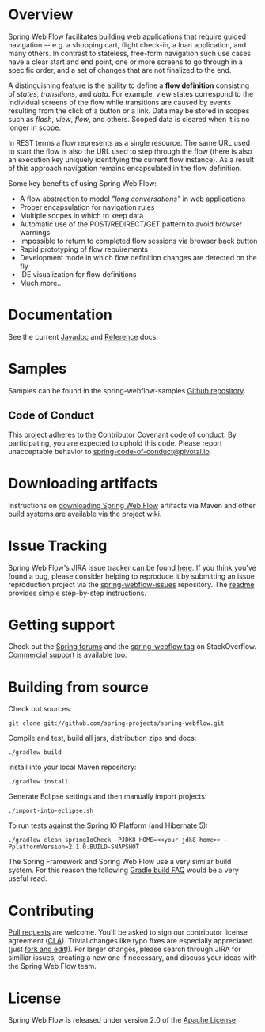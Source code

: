 # Overview

Spring Web Flow facilitates building web applications that require guided navigation -- e.g. a shopping cart, flight check-in, a loan application, and many others. In contrast to stateless, free-form navigation such use cases have a clear start and end point, one or more screens to go through in a specific order, and a set of changes that are not finalized to the end.

A distinguishing feature is the ability to define a **flow definition** consisting of *states*, *transitions*, and *data*. For example, view states correspond to the individual screens of the flow while transitions are caused by events resulting from the click of a button or a link. Data may be stored in scopes such as *flash*, *view*, *flow*, and others. Scoped data is cleared when it is no longer in scope.

In REST terms a flow represents as a single resource. The same URL used to start the flow is also the URL used to step through the flow (there is also an execution key uniquely identifying the current flow instance). As a result of this approach navigation remains encapsulated in the flow definition.

Some key benefits of using Spring Web Flow:

+ A flow abstraction to model *"long conversations"* in web applications
+ Proper encapsulation for navigation rules
+ Multiple scopes in which to keep data
+ Automatic use of the POST/REDIRECT/GET pattern to avoid browser warnings
+ Impossible to return to completed flow sessions via browser back button
+ Rapid prototyping of flow requirements
+ Development mode in which flow definition changes are detected on the fly
+ IDE visualization for flow definitions
+ Much more...

# Documentation

See the current [Javadoc](https://docs.spring.io/spring-webflow/docs/current/api/) and [Reference](https://docs.spring.io/spring-webflow/docs/current/reference/html/) docs.

# Samples

Samples can be found in the spring-webflow-samples [Github repository](https://github.com/SpringSource/spring-webflow-samples).

## Code of Conduct
This project adheres to the Contributor Covenant [code of conduct](CODE_OF_CONDUCT.adoc).
By participating, you  are expected to uphold this code. Please report unacceptable behavior to spring-code-of-conduct@pivotal.io.

# Downloading artifacts

Instructions on [downloading Spring Web Flow](https://github.com/SpringSource/spring-webflow/wiki/Downloading-Spring-Web-Flow-Artifacts) artifacts via Maven and other build systems are available via the project wiki.

# Issue Tracking

Spring Web Flow's JIRA issue tracker can be found [here](https://jira.springsource.org/browse/SWF). If you think you've found a bug, please consider helping to reproduce it by submitting an issue reproduction project via the [spring-webflow-issues](https://github.com/springsource/spring-webflow-issues) repository. The [readme](https://github.com/springsource/spring-webflow-issues#readme) provides simple step-by-step instructions.

# Getting support

Check out the [Spring forums](https://forum.spring.io/forumdisplay.php?36-Web-Flow) and the [spring-webflow tag](https://stackoverflow.com/questions/tagged/spring-webflow) on StackOverflow. [Commercial support](https://springsource.com/support/springsupport) is available too.

# Building from source

Check out sources:
````
git clone git://github.com/spring-projects/spring-webflow.git
````

Compile and test, build all jars, distribution zips and docs:
````
./gradlew build
````

Install into your local Maven repository:
````
./gradlew install
````

Generate Eclipse settings and then manually import projects:
````
./import-into-eclipse.sh
````

To run tests against the Spring IO Platform (and Hibernate 5):
````
./gradlew clean springIoCheck -PJDK8_HOME=<<your-jdk8-home>> -PplatformVersion=2.1.0.BUILD-SNAPSHOT
````

The Spring Framework and Spring Web Flow use a very similar build system. For this reason the following [Gradle build FAQ](https://github.com/SpringSource/spring-framework/wiki/Gradle-build-and-release-FAQ) would be a very useful read.

# Contributing

[Pull requests](https://help.github.com/send-pull-requests) are welcome. You'll be asked to sign our contributor license agreement ([CLA](https://support.springsource.com/spring_committer_signup)). Trivial changes like typo fixes are especially appreciated (just [fork and edit](https://github.com/blog/844-forking-with-the-edit-button)!). For larger changes, please search through JIRA for similiar issues, creating a new one if necessary, and discuss your ideas with the Spring Web Flow team.

# License

Spring Web Flow is released under version 2.0 of the [Apache License](https://www.apache.org/licenses/LICENSE-2.0).



